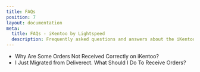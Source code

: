 ```yaml
---
title: FAQs
position: 7
layout: documentation
meta:
  title: FAQs - iKentoo by Lightspeed
  description: Frequently asked questions and answers about the iKentoo integration with HubRise.
---
```


- <Link to="/apps/ikentoo-lightspeed/faqs/troubleshooting-failed-orders/">Why Are Some Orders Not Received Correctly on iKentoo?</Link>
- <Link to="/apps/ikentoo-lightspeed/faqs/migrating-from-deliverect/">I Just Migrated from Deliverect. What Should I Do To Receive Orders?</Link>
